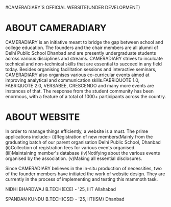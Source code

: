 #CAMERADIARY'S OFFICIAL WEBSITE(UNDER DEVELOPMENT)

<h1>ABOUT CAMERADIARY</h1>

<p>CAMERADIARY is an initiative meant to bridge the gap between school and college education. The founders and the chair members are all alumni of Delhi Public School Dhanbad and are presently undergraduate students across various disciplines and streams. CAMERADIARY strives to inculcate technical and non-technical skills that are essential to succeed in any field today. Besides organising facilitation sessions and interactive seminars, CAMERADIARY also organises various co-curricular events aimed at improving analytical and communication skills.FABRIQUOTE 1.0, FABRIQUOTE 2.0, VERSABEE, CRESCENDO and many more events are instances of that. The response from the student community has been enormous, with a feature of a total of 1000+ participants across the country.</p>


<h1>ABOUT WEBSITE</h1>
<p>In order to manage things efficiently, a website is a must. The prime applications include:-
(i)Registration of new members(Mainly from the graduating batch of our parent organisation Delhi Public School, Dhanbad
(ii)Collection of registration fees for various events organised.
(iii)Maintaining member's database
(iv)Notifying about the various events organised by the association.
(v)Making all essential disclosures.
</p>

<p>Since CAMERADIARY believes in the in-situ production of necessities, two of the founder members have initiated the work of website design. They are currently in the process of implementing and testing this mammoth task.</p>

<p>NIDHI BHARDWAJ
B.TECH(ECE) - '25, IIIT Allahabad</p>

<p>SPANDAN KUNDU
B.TECH(CSE) - '25, IIT(ISM) Dhanbad</p>
